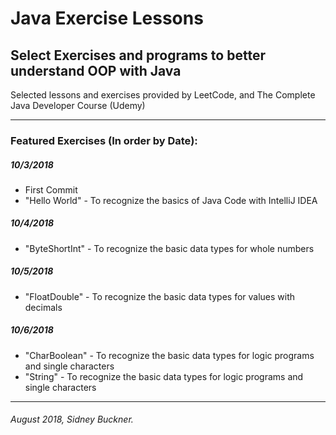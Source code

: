 # Java Exercise Lessons
## Select Exercises and programs to better understand OOP with Java
Selected lessons and exercises provided by LeetCode, and The Complete Java Developer Course (Udemy)

---

### Featured Exercises (In order by Date):

##### 10/3/2018
+ First Commit
+ "Hello World" - To recognize the basics of Java Code with IntelliJ IDEA
##### 10/4/2018
+ "ByteShortInt" - To recognize the basic data types for whole numbers
##### 10/5/2018
+ "FloatDouble" - To recognize the basic data types for values with decimals
##### 10/6/2018
+ "CharBoolean" - To recognize the basic data types for logic programs and single characters
+ "String" - To recognize the basic data types for logic programs and single characters
---
###### August 2018, Sidney Buckner.
